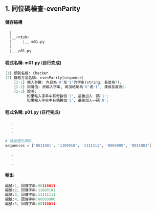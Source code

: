 ## 1. 同位碼檢查-evenParity


#### 儲存結構
``` python
  |
  |__<ntub>
  |     |__ m01.py
  |
  |__ p01.py   
```


#### 程式名稱: m01.py (自行完成)
``` python
(1) 類別名稱: Checker
(2) 靜態方法名稱: evenParity(sequence)
    [2-1] 傳入參數: 內容為'0'及'1'的字串(string, 長度為7). 
    [2-2] 回傳值: 原輸入字串, 再加結尾為'0'或'1', 湊成長度為8.
    [2-3] 說明: 
          如果輸入字串中有奇數個'1', 最後加入一碼'1';
          如果輸入字串中有偶數個'1', 最後加入一碼'0';
```

#### 程式名稱: p01.py (自行完成)
``` python
   .
   .
   .
   
# 待處理的資料
sequences = ['0011001', '1100010', '1111111', '0000000', '0011001']  

   .
   .
   .   
```

#### 輸出
``` python
編號:1, 回傳字串:00110011
編號:2, 回傳字串:11000101
編號:3, 回傳字串:11111111
編號:4, 回傳字串:00000000
編號:5, 回傳字串:00110011
```

